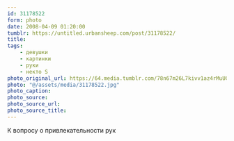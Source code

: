 ```yaml
---
id: 31178522
form: photo
date: 2008-04-09 01:20:00
tumblr: https://untitled.urbansheep.com/post/31178522/
title:
tags:
    - девушки
    - картинки
    - руки
    - некто S
photo_original_url: https://64.media.tumblr.com/78n67m26L7kivv1az4rMuUGE_500.jpg
photo: "@/assets/media/31178522.jpg"
photo_caption:
photo_source:
photo_source_url:
photo_source_title:
---
```


<p>К вопросу о привлекательности рук</p>
